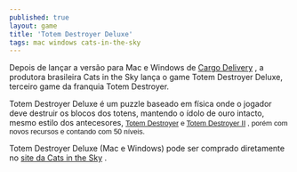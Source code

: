 ```yaml
---
published: true
layout: game
title: 'Totem Destroyer Deluxe'
tags: mac windows cats-in-the-sky
---
```

Depois de lan&#231;ar a vers&#227;o para Mac e Windows de <a href="http://jogosdaqui.blog.uol.com.br/arch2010-12-05_2010-12-11.html#2010_12-06_18_52_16-154784552-0" target="_self">Cargo Delivery</a>
,  a produtora brasileira Cats in the Sky lan&#231;a o game Totem Destroyer Deluxe, terceiro game da franquia Totem Destroyer.</p>

Totem Destroyer Deluxe &#233; um puzzle baseado em f&#237;sica onde o jogador deve destruir os blocos dos totens, mantendo o &#237;dolo de ouro intacto, mesmo estilo dos antecesores, <span style="font-family: verdana, Helvetica, sans-serif; font-size: 13px;"><a href="http://www.catsinthesky.com/games/totem-destroyer" target="_blank">Totem Destroyer</a>
 e <a href="http://www.catsinthesky.com/games/totem-destroyer-2" target="_blank">Totem Destroyer II</a>
, por&#233;m com novos recursos e contando com 50 n&#237;veis.</span></p>
 </p>
Totem Destroyer Deluxe (Mac e Windows) pode ser comprado diretamente no <a href="http://www.catsinthesky.com/store/" target="_blank">site da Cats in the Sky</a>
.</p>
<div><span style="font-family: verdana, Helvetica, sans-serif; font-size: 13px;"><br /></span>
